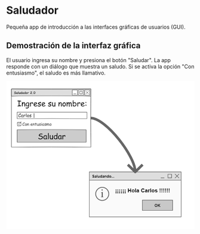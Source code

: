 # Saludador

Pequeña app de introducción a las interfaces gráficas de usuarios (GUI).

## Demostración de la interfaz gráfica

El usuario ingresa su nombre y presiona el botón "Saludar". La app responde con un diálogo que muestra un saludo. Si se activa la opción "Con entusiasmo", el saludo es más llamativo.

![GUI](saludador-gui.png)
